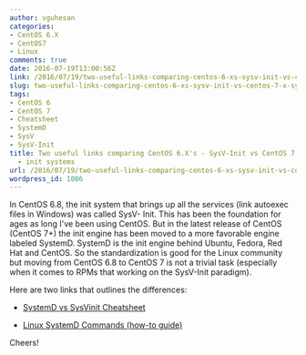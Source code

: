 ```yaml
---
author: vguhesan
categories:
- CentOS 6.X
- CentOS7
- Linux
comments: true
date: 2016-07-19T13:00:56Z
link: /2016/07/19/two-useful-links-comparing-centos-6-xs-sysv-init-vs-centos-7-x-systemd-init-systems/
slug: two-useful-links-comparing-centos-6-xs-sysv-init-vs-centos-7-x-systemd-init-systems
tags:
- CentOS 6
- CentOS 7
- Cheatsheet
- SystemD
- SysV
- SysV-Init
title: Two useful links comparing CentOS 6.X's - SysV-Init vs CentOS 7.X - SystemD
  - init systems
url: /2016/07/19/two-useful-links-comparing-centos-6-xs-sysv-init-vs-centos-7-x-systemd-init-systems/
wordpress_id: 1086
---
```


In CentOS 6.8, the init system that brings up all the services (link autoexec files in Windows) was called SysV- Init. This has been the foundation for ages as long I've been using CentOS. But in the latest release of CentOS (CentOS 7+) the init engine has been moved to a more favorable engine labeled SystemD. SystemD is the init engine behind Ubuntu, Fedora, Red Hat and CentOS. So the standardization is good for the Linux community but moving from CentOS 6.8 to CentOS 7 is not a trivial task (especially when it comes to RPMs that working on the SysV-Init paradigm).

Here are two links that outlines the differences:



 	
  * [SystemD vs SysVinit Cheatsheet](http://images.linoxide.com/systemd-vs-sysVinit-cheatsheet-A4.jpg)

 	
  * [Linux SystemD Commands (how-to guide)](http://linoxide.com/linux-command/linux-systemd-commands/)


Cheers!




